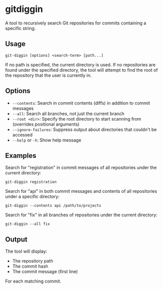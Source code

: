 # gitdiggin

A tool to recursively search Git repositories for commits containing a specific string.

## Usage

```
git-diggin [options] <search-term> [path...]
```

If no path is specified, the current directory is used. If no repositories are found under the specified directory, the tool will attempt to find the root of the repository that the user is currently in.

## Options

- `--contents`: Search in commit contents (diffs) in addition to commit messages
- `--all`: Search all branches, not just the current branch
- `--root <dir>`: Specify the root directory to start scanning from (overrides positional arguments)
- `--ignore-failures`: Suppress output about directories that couldn't be accessed
- `--help` or `-h`: Show help message

## Examples

Search for "registration" in commit messages of all repositories under the current directory:
```
git-diggin registration
```

Search for "api" in both commit messages and contents of all repositories under a specific directory:
```
git-diggin --contents api /path/to/projects
```

Search for "fix" in all branches of repositories under the current directory:
```
git-diggin --all fix
```

## Output

The tool will display:
- The repository path
- The commit hash
- The commit message (first line)

For each matching commit.

